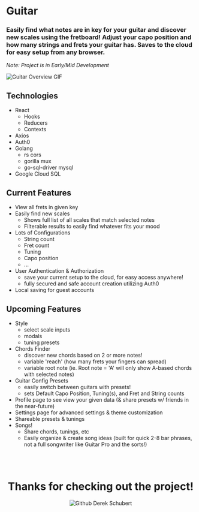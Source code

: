 # Guitar
### Easily find what notes are in key for your guitar and discover new scales using the fretboard! Adjust your capo position and how many strings and frets your guitar has. Saves to the cloud for easy setup from any browser.

_Note: Project is in Early/Mid Development_

![Guitar Overview GIF](https://starbound.digital/kapture-2019-11-04-at-18-43-48-min/ "Guitar Overview")

## Technologies
* React
  * Hooks
  * Reducers
  * Contexts
* Axios
* Auth0
* Golang
  * rs cors
  * gorilla mux
  * go-sql-driver mysql
* Google Cloud SQL

## Current Features
* View all frets in given key
* Easily find new scales
  * Shows full list of all scales that match selected notes
  * Filterable results to easily find whatever fits your mood
* Lots of Configurations
  * String count
  * Fret count
  * Tuning
  * Capo position
  * ...
* User Authentication & Authorization
  * save your current setup to the cloud, for easy access anywhere!
  * fully secured and safe account creation utilizing Auth0
* Local saving for guest accounts


## Upcoming Features
* Style
  * select scale inputs
  * modals
  * tuning presets
* Chords Finder
  * discover new chords based on 2 or more notes!
  * variable 'reach' (how many frets your fingers can spread)
  * variable root note (ie. Root note = 'A' will only show A-based chords with selected notes)
* Guitar Config Presets
  * easily switch between guitars with presets!
  * sets Default Capo Position, Tuning(s), and Fret and String counts
* Profile page to see view your given data (& share presets w/ friends in the near-future)
* Settings page for advanced settings & theme customization
* Shareable presets & tunings
* Songs!
  * Share chords, tunings, etc
  * Easily organize & create song ideas (built for quick 2-8 bar phrases, not a full songwriter like Guitar Pro and the sorts!)

<div align="center">
  <br /><br />
  <h1>Thanks for checking out the project!</h1>
  <img src="https://firebasestorage.googleapis.com/v0/b/derekschubert-1e55f.appspot.com/o/github-resources%2FGithub%20Logo.png?alt=media&token=0a11a654-6c4a-4421-ad09-292d7cc2aa4c" alt="Github Derek Schubert" title="Thank you <3"/>
</div>
